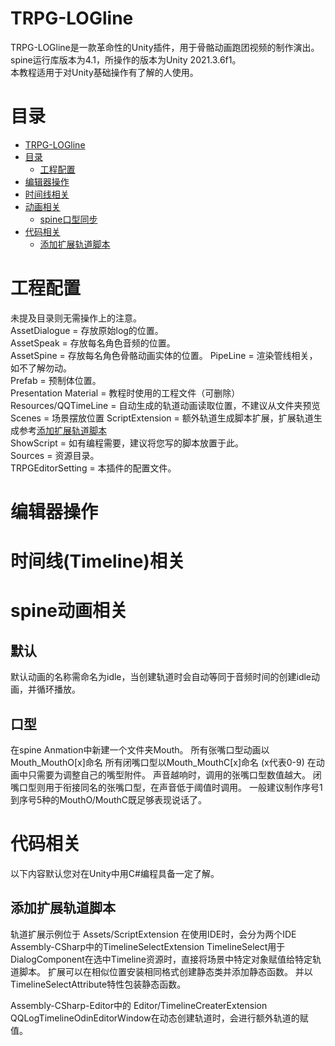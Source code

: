 # TRPG-LOGline

TRPG-LOGline是一款革命性的Unity插件，用于骨骼动画跑团视频的制作演出。
spine运行库版本为4.1，所操作的版本为Unity 2021.3.6f1。  
本教程适用于对Unity基础操作有了解的人使用。

# 目录
- [TRPG-LOGline](#trpg-logline)
- [目录](#目录)
  - [工程配置](#工程配置)
- [编辑器操作](#编辑器操作)
- [时间线相关](#时间线相关)
- [动画相关](#动画相关)
  - [spine口型同步](#口型同步)
- [代码相关](#代码相关)
  - [添加扩展轨道脚本](#添加扩展轨道脚本)


# 工程配置
未提及目录则无需操作上的注意。  
AssetDialogue = 存放原始log的位置。  
AssetSpeak = 存放每名角色音频的位置。  
AssetSpine = 存放每名角色骨骼动画实体的位置。
PipeLine = 渲染管线相关，如不了解勿动。  
Prefab = 预制体位置。  
Presentation Material = 教程时使用的工程文件（可删除）  
Resources/QQTimeLine = 自动生成的轨道动画读取位置，不建议从文件夹预览  
Scenes = 场景摆放位置
ScriptExtension = 额外轨道生成脚本扩展，扩展轨道生成参考[添加扩展轨道脚本](##添加扩展轨道脚本)  
ShowScript = 如有编程需要，建议将您写的脚本放置于此。  
Sources = 资源目录。  
TRPGEditorSetting = 本插件的配置文件。  


# 编辑器操作


# 时间线(Timeline)相关


# spine动画相关
## 默认
默认动画的名称需命名为idle，当创建轨道时会自动等同于音频时间的创建idle动画，并循环播放。
## 口型
在spine Anmation中新建一个文件夹Mouth。
所有张嘴口型动画以Mouth_MouthO[x]命名
所有闭嘴口型以Mouth_MouthC[x]命名
(x代表0-9)
在动画中只需要为调整自己的嘴型附件。
声音越响时，调用的张嘴口型数值越大。
闭嘴口型则用于衔接同名的张嘴口型，在声音低于阈值时调用。
一般建议制作序号1到序号5种的MouthO/MouthC既足够表现说话了。

# 代码相关
以下内容默认您对在Unity中用C#编程具备一定了解。
## 添加扩展轨道脚本
轨道扩展示例位于 Assets/ScriptExtension
在使用IDE时，会分为两个IDE
Assembly-CSharp中的TimelineSelectExtension
TimelineSelect用于DialogComponent在选中Timeline资源时，直接将场景中特定对象赋值给特定轨道脚本。
扩展可以在相似位置安装相同格式创建静态类并添加静态函数。
并以TimelineSelectAttribute特性包装静态函数。


Assembly-CSharp-Editor中的 Editor/TimelineCreaterExtension
QQLogTimelineOdinEditorWindow在动态创建轨道时，会进行额外轨道的赋值。

